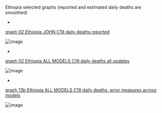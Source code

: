 Ethiopia selected graphs (reported and estimated daily deaths are smoothed) 

*

[graph 02 Ethiopia JOHN C19 daily deaths reported](https://github.com/pourmalek/CovidLongitudinal/blob/main/output/countries/Ethiopia/graph%2002%20Ethiopia%20JOHN%20C19%20daily%20deaths%20reported.pdf)

![image](https://github.com/pourmalek/CovidLongitudinal/assets/30849720/c3f1b1f6-faf2-43ee-af6e-511f7cda2036)

*

[graph 02 Ethiopia ALL MODELS C19 daily deaths all updates](https://github.com/pourmalek/CovidLongitudinal/blob/main/output/countries/Ethiopia/graph%2002%20Ethiopia%20ALL%20MODELS%20C19%20daily%20deaths%20all%20updates.pdf)

![image](https://github.com/pourmalek/CovidLongitudinal/assets/30849720/f6f0b146-0e7c-4edc-8539-4f6ac3eb895f)

*

[graph 13b Ethiopia ALL MODELS C19 daily deaths, error measures across models](https://github.com/pourmalek/CovidLongitudinal/blob/main/output/countries/Ethiopia/graph%2013b%20Ethiopia%20ALL%20MODELS%20C19%20daily%20deaths%2C%20error%20measures%20across%20models.pdf)

![image](https://github.com/pourmalek/CovidLongitudinal/assets/30849720/2526e2b5-93bf-4a1f-8983-3382d70a4254)
